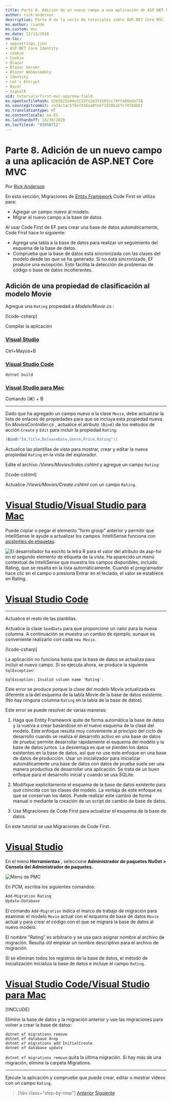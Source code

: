 ```yaml
---
title: Parte 8. Adición de un nuevo campo a una aplicación de ASP.NET Core MVC
author: rick-anderson
description: Parte 8 de la serie de tutoriales sobre ASP.NET Core MVC.
ms.author: riande
ms.custom: mvc
ms.date: 12/13/2018
no-loc:
- appsettings.json
- ASP.NET Core Identity
- cookie
- Cookie
- Blazor
- Blazor Server
- Blazor WebAssembly
- Identity
- Let's Encrypt
- Razor
- SignalR
uid: tutorials/first-mvc-app/new-field
ms.openlocfilehash: d2b3b22a94e3119712e331565cc74ffa60ada726
ms.sourcegitcommit: ca34c1ac578e7d3daa0febf1810ba5fc74f60bbf
ms.translationtype: HT
ms.contentlocale: es-ES
ms.lasthandoff: 10/30/2020
ms.locfileid: "93050711"
---
```

# <a name="part-8-add-a-new-field-to-an-aspnet-core-mvc-app"></a>Parte 8. Adición de un nuevo campo a una aplicación de ASP.NET Core MVC

Por [Rick Anderson](https://twitter.com/RickAndMSFT)

En esta sección, Migraciones de [Entity Framework](/ef/core/get-started/aspnetcore/new-db) Code First se utiliza para:

* Agregar un campo nuevo al modelo.
* Migrar el nuevo campo a la base de datos.

Al usar Code First de EF para crear una base de datos automáticamente, Code First hace lo siguiente:

* Agrega una tabla a la base de datos para realizar un seguimiento del esquema de la base de datos.
* Comprueba que la base de datos está sincronizada con las clases del modelo desde las que se ha generado. Si no está sincronizado, EF produce una excepción. Esto facilita la detección de problemas de código o base de datos incoherentes.

## <a name="add-a-rating-property-to-the-movie-model"></a>Adición de una propiedad de clasificación al modelo Movie

Agregue una `Rating` propiedad a *Models/Movie.cs* :

[!code-csharp[](~/tutorials/first-mvc-app/start-mvc/sample/MvcMovie22/Models/MovieDateRating.cs?highlight=13&name=snippet)]

Compilar la aplicación

### <a name="visual-studio"></a>[Visual Studio](#tab/visual-studio)

 Ctrl+Mayús+B

### <a name="visual-studio-code"></a>[Visual Studio Code](#tab/visual-studio-code)

```dotnetcli
dotnet build
```

### <a name="visual-studio-for-mac"></a>[Visual Studio para Mac](#tab/visual-studio-mac)

Comando (⌘) + B

------

Dado que ha agregado un campo nuevo a la clase `Movie`, debe actualizar la lista de enlaces de propiedades para que se incluya esta propiedad nueva. En *MoviesController.cs* , actualice el atributo `[Bind]` de los métodos de acción `Create` y `Edit` para incluir la propiedad `Rating`:

```csharp
[Bind("Id,Title,ReleaseDate,Genre,Price,Rating")]
   ```

Actualice las plantillas de vista para mostrar, crear y editar la nueva propiedad `Rating` en la vista del explorador.

Edite el archivo */Views/Movies/Index.cshtml* y agregue un campo `Rating`:

[!code-cshtml[](~/tutorials/first-mvc-app/start-mvc/sample/MvcMovie22/Views/Movies/IndexGenreRating.cshtml?highlight=16,38&range=24-64)]

Actualice */Views/Movies/Create.cshtml* con un campo `Rating`.

# <a name="visual-studio--visual-studio-for-mac"></a>[Visual Studio/Visual Studio para Mac](#tab/visual-studio+visual-studio-mac)

Puede copiar o pegar el elemento "form group" anterior y permitir que IntelliSense le ayude a actualizar los campos. IntelliSense funciona con [asistentes de etiquetas](xref:mvc/views/tag-helpers/intro).

![El desarrollador ha escrito la letra R para el valor del atributo de asp-for en el segundo elemento de etiqueta de la vista. Ha aparecido un menú contextual de IntelliSense que muestra los campos disponibles, incluido Rating, que se resalta en la lista automáticamente. Cuando el programador hace clic en el campo o presiona Entrar en el teclado, el valor se establece en Rating.](new-field/_static/cr.png)

# <a name="visual-studio-code"></a>[Visual Studio Code](#tab/visual-studio-code)

<!-- This tab intentionally left blank. -->

---

Actualice el resto de las plantillas.

Actualice la clase `SeedData` para que proporcione un valor para la nueva columna. A continuación se muestra un cambio de ejemplo, aunque es conveniente realizarlo con cada `new Movie`.

[!code-csharp[](start-mvc/sample/MvcMovie/Models/SeedDataRating.cs?name=snippet1&highlight=6)]

La aplicación no funciona hasta que la base de datos se actualiza para incluir el nuevo campo. Si se ejecuta ahora, se produce la siguiente `SqlException`:

`SqlException: Invalid column name 'Rating'.`

Este error se produce porque la clase del modelo Movie actualizada es diferente a la del esquema de la tabla Movie de la base de datos existente. (No hay ninguna columna `Rating` en la tabla de la base de datos).

Este error se puede resolver de varias maneras:

1. Haga que Entity Framework quite de forma automática la base de datos y la vuelva a crear basándose en el nuevo esquema de la clase del modelo. Este enfoque resulta muy conveniente al principio del ciclo de desarrollo cuando se realiza el desarrollo activo en una base de datos de prueba; permite desarrollar rápidamente el esquema del modelo y la base de datos juntos. La desventaja es que se pierden los datos existentes en la base de datos, así que no use este enfoque en una base de datos de producción. Usar un inicializador para inicializar automáticamente una base de datos con datos de prueba suele ser una manera productiva de desarrollar una aplicación. Se trata de un buen enfoque para el desarrollo inicial y cuando se usa SQLite.

2. Modifique explícitamente el esquema de la base de datos existente para que coincida con las clases del modelo. La ventaja de este enfoque es que se conservan los datos. Puede realizar este cambio de forma manual o mediante la creación de un script de cambio de base de datos.

3. Use Migraciones de Code First para actualizar el esquema de la base de datos.

En este tutorial se usa Migraciones de Code First.

# <a name="visual-studio"></a>[Visual Studio](#tab/visual-studio)

En el menú **Herramientas** , seleccione **Administrador de paquetes NuGet > Consola del Administrador de paquetes**.

  ![Menú de PMC](adding-model/_static/pmc.png)

En PCM, escriba los siguientes comandos:

```powershell
Add-Migration Rating
Update-Database
```

El comando `Add-Migration` indica el marco de trabajo de migración para examinar el modelo `Movie` actual con el esquema de base de datos `Movie` actual y para crear el código con el que se migrará la base de datos al nuevo modelo.

El nombre "Rating" es arbitrario y se usa para asignar nombre al archivo de migración. Resulta útil emplear un nombre descriptivo para el archivo de migración.

Si se eliminan todos los registros de la base de datos, el método de inicialización inicializa la base de datos e incluye el campo `Rating`.

# <a name="visual-studio-code--visual-studio-for-mac"></a>[Visual Studio Code/Visual Studio para Mac](#tab/visual-studio-code+visual-studio-mac)

[!INCLUDE[](~/includes/RP-mvc-shared/sqlite-warn.md)]

Elimine la base de datos y la migración anterior y use las migraciones para volver a crear la base de datos:

```dotnetcli
dotnet ef migrations remove
dotnet ef database drop
dotnet ef migrations add InitialCreate
dotnet ef database update
```

`dotnet ef migrations remove` quita la última migración. Si hay más de una migración, elimine la carpeta Migrations.

---
<!-- End of VS tabs -->

Ejecute la aplicación y compruebe que puede crear, editar o mostrar vídeos con un campo `Rating`.

> [!div class="step-by-step"]
> [Anterior](search.md)
> [Siguiente](validation.md)
